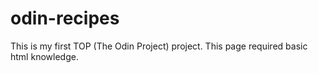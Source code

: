 # odin-recipes

This is my first TOP (The Odin Project) project. 
This page required basic html knowledge. 
